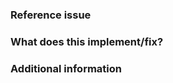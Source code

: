 <!-- 
Thanks for contributing a merge request! Please name and fully describe your MR as you would for a commit message.
If the MR fixes an issue, please include "Fixes #issue" in the commit message and the MR description.

In addition, we recommend that first-time contributors read our [contribution guidelines](https://eigen.tuxfamily.org/index.php?title=Contributing_to_Eigen) and [git page](https://eigen.tuxfamily.org/index.php?title=Git), which will help you submit a more standardized MR.

Before submitting the MR, you also need to complete the following checks:
- Make one PR per feature/bugfix (don't mix multiple changes into one PR). Avoid committing unrelated changes.
- Rebase before committing
- For code changes, run the test suite (at least the tests that are likely affected by the change).
  See our [test guidelines](https://eigen.tuxfamily.org/index.php?title=Tests).
- If possible, add a test (both for bug-fixes as well as new features)
- Make sure new features are documented

Note that we are a team of volunteers; we appreciate your patience during the review process.

Again, thanks for contributing! -->

### Reference issue

<!-- You can link to a specific issue using the gitlab syntax #<issue number>  -->

### What does this implement/fix?

<!--Please explain your changes.-->

### Additional information

<!--Any additional information you think is important.-->
